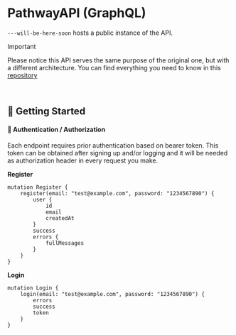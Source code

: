 # PathwayAPI (GraphQL)

`---will-be-here-soon` hosts a public instance of the API. 

> [!Important]
> Please notice this API serves the same purpose of the original one, but with a different architecture. You can find everything you need to know in this [repository](https://github.com/ricardoliveira5ro/PathwayAPI/blob/master/README.md)
<br/>

## 🚀 Getting Started

#### 🔐 Authentication / Authorization

Each endpoint requires prior authentication based on bearer token. This token can be obtained after signing up and/or logging and it will be needed as authorization header in every request you make.

**Register**
```
mutation Register {
    register(email: "test@example.com", password: "1234567890") {
        user {
            id
            email
            createdAt
        }
        success
        errors {
            fullMessages
        }
    }
}
```

**Login**
```
mutation Login {
    login(email: "test@example.com", password: "1234567890") {
        errors
        success
        token
    }
}
```